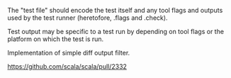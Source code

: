 The "test file" should encode the test itself and any tool flags and outputs used by the test runner (heretofore, .flags and .check).

Test output may be specific to a test run by depending on tool flags or the platform on which the test is run.

Implementation of simple diff output filter.

https://github.com/scala/scala/pull/2332
